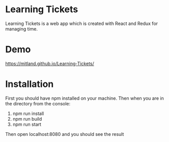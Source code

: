 # Learning Tickets
Learning Tickets is a web app which is created with React and Redux for managing time.

# Demo
https://mitland.github.io/Learning-Tickets/

# Installation
First you should have npm installed on your machine. Then when you are in the directory from the console:
  1.	npm run install
  2.	npm run build
  3.	npm run start

Then open localhost:8080 and you should see the result
